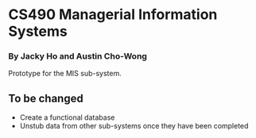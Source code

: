 # CS490 Managerial Information Systems

### By Jacky Ho and Austin Cho-Wong
Prototype for the MIS sub-system.

## To be changed
* Create a functional database
* Unstub data from other sub-systems once they have been completed
